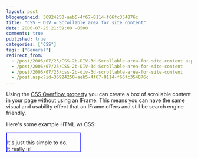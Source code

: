 ```yaml
---
layout: post
blogengineid: 36924250-aeb5-4f67-8114-f66fc354876c
title: "CSS + DIV = Scrollable area for site content"
date: 2006-07-25 21:59:00 -0500
comments: true
published: true
categories: ["CSS"]
tags: ["General"]
redirect_from: 
  - /post/2006/07/25/CSS-2b-DIV-3d-Scrollable-area-for-site-content.aspx
  - /post/2006/07/25/CSS-2b-DIV-3d-Scrollable-area-for-site-content
  - /post/2006/07/25/css-2b-div-3d-scrollable-area-for-site-content
  - /post.aspx?id=36924250-aeb5-4f67-8114-f66fc354876c
---
```

<!-- more -->

Using the <A href="http://www.w3schools.com/css/pr_pos_overflow.asp">CSS Overflow property</A> you can create a box of scrollable content in your page without using an IFrame. This means you can have the same visual and usability effect that an IFrame offers and still be search engine friendly.

Here's some example HTML w/ CSS:<BR>
<DIV style="BORDER-RIGHT: blue 1px solid; BORDER-TOP: blue 1px solid; OVERFLOW: auto; BORDER-LEFT: blue 1px solid; WIDTH: 200px; BORDER-BOTTOM: blue 1px solid; HEIGHT: 50px"><div style="overflow: auto; width: 200px; height: 50px; border: solid 1px blue;"><BR>It's just this simple to do.<BR>It really is!<BR>Isn't CSS great?</div> </DIV>



<A href="http://www.w3schools.com/css/pr_pos_overflow.as"></A> 
